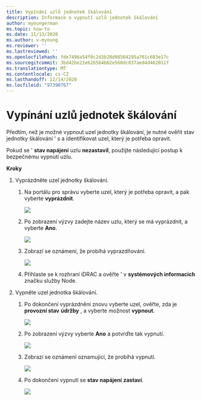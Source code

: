 ```yaml
---
title: Vypínání uzlů jednotek škálování
description: Informace o vypnutí uzlů jednotek škálování
author: myoungerman
ms.topic: how-to
ms.date: 11/13/2020
ms.author: v-myoung
ms.reviewer: ''
ms.lastreviewed: ''
ms.openlocfilehash: fde7496a54f0c2d3b28d98584295a761c683e17c
ms.sourcegitcommit: 3bd42be22e626564b62e560dc037aed4d462011f
ms.translationtype: MT
ms.contentlocale: cs-CZ
ms.lasthandoff: 12/14/2020
ms.locfileid: "97390767"
---
```

# <a name="powering-off-scale-unit-nodes"></a>Vypínání uzlů jednotek škálování

Předtím, než je možné vypnout uzel jednotky škálování, je nutné ověřit stav jednotky škálování \' s a identifikovat uzel, který je potřeba opravit.

Pokud se \' **stav napájení** uzlu **nezastavil**, použijte následující postup k bezpečnému vypnutí uzlu.

**Kroky**

1.  Vyprázdněte uzel jednotky škálování.

    1.  Na portálu pro správu vyberte uzel, který je potřeba opravit, a pak vyberte **vyprázdnit**.

        ![](media/image-23.png)
        
    1.  Po zobrazení výzvy zadejte název uzlu, který se má vyprázdnit, a vyberte **Ano**.

        ![](media/image-24.png)
    
    1.  Zobrazí se oznámení, že probíhá vyprazdňování.
    
        ![](media/image-25.png)
        
    1.  Přihlaste se k rozhraní iDRAC a ověřte \' v **systémových informacích** značku služby Node.
    

2.  Vypněte uzel jednotka škálování.

    1.  Po dokončení vyprázdnění znovu vyberte uzel, ověřte, zda je **provozní stav** **údržby** , a vyberte možnost **vypnout**.

        ![](media/image-26.png)
        
    1.  Po zobrazení výzvy vyberte **Ano** a potvrďte tak vypnutí.
    
        ![](media/image-27.png)
        
    1.  Zobrazí se oznámení oznamující, že probíhá vypnutí.

        ![](media/image-28.png)
    
    1.  Po dokončení vypnutí se **stav napájení** **zastaví**.
    
        ![](media/image-29.png)
        
